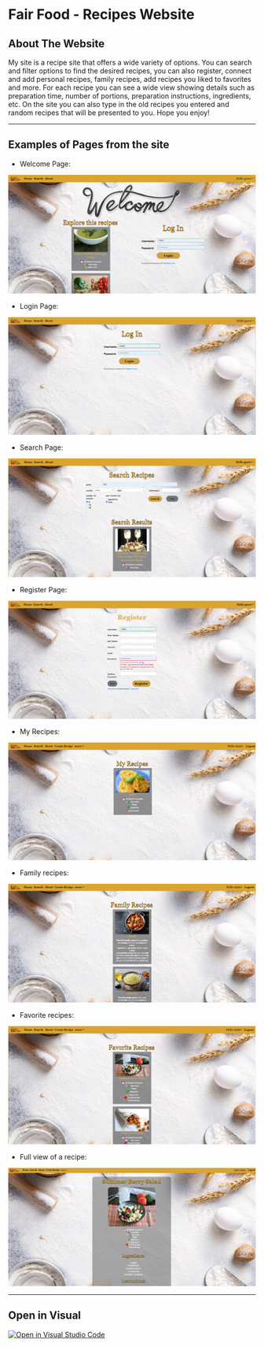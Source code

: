 # Fair Food - Recipes Website


##  About The Website

My site is a recipe site that offers a wide variety of options. You can search and filter options to find the desired recipes, you can also register, connect and add personal recipes, family recipes, add recipes you liked to favorites and more. For each recipe you can see a wide view showing details such as preparation time, number of portions, preparation instructions, ingredients, etc. On the site you can also type in the old recipes you entered and random recipes that will be presented to you. Hope you enjoy!

____________________________________________

<p align="center">

## Examples of Pages from the site

- Welcome Page:
<img src="./src/assets/welcomepage.PNG">

- Login Page:
<img src="./src/assets/loginpage.PNG">

- Search Page:
<img src="./src/assets/searchpage.PNG">

- Register Page:
<img src="./src/assets/registerpage.PNG">

- My Recipes:
<img src="./src/assets/myrecipe.PNG">
 
- Family recipes:
<img src="./src/assets/family.PNG">

- Favorite recipes:
<img src="./src/assets/favorite.PNG">

- Full view of a recipe:
<img src="./src/assets/expandrecipe.PNG">
</p>

---

## Open in Visual

[![Open in Visual Studio Code](https://classroom.github.com/assets/open-in-vscode-718a45dd9cf7e7f842a935f5ebbe5719a5e09af4491e668f4dbf3b35d5cca122.svg)](https://classroom.github.com/online_ide?assignment_repo_id=11308184&assignment_repo_type=AssignmentRepo)
